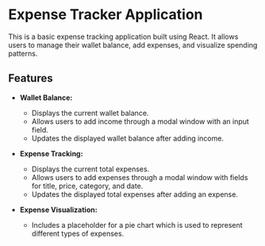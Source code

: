 # Expense Tracker Application

This is a basic expense tracking application built using React. It allows users to manage their wallet balance, add expenses, and visualize spending patterns.

## Features

- **Wallet Balance:**

  - Displays the current wallet balance.
  - Allows users to add income through a modal window with an input field.
  - Updates the displayed wallet balance after adding income.

- **Expense Tracking:**

  - Displays the current total expenses.
  - Allows users to add expenses through a modal window with fields for title, price, category, and date.
  - Updates the displayed total expenses after adding an expense.

- **Expense Visualization:**
  - Includes a placeholder for a pie chart which is used to represent different types of expenses.
